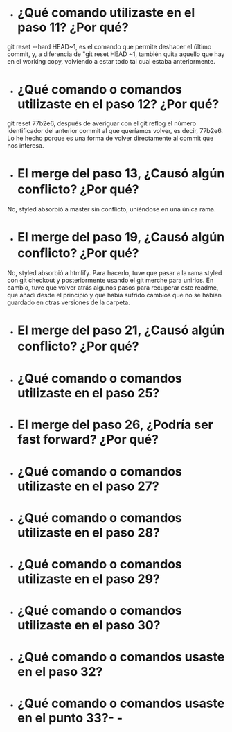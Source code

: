 - # ¿Qué comando utilizaste en el paso 11? ¿Por qué?
git reset --hard HEAD~1, es el comando que permite deshacer el último commit, y, a diferencia de "git reset HEAD ~1, también quita aquello que hay en el working copy, volviendo a estar todo tal cual estaba anteriormente.
- # ¿Qué comando o comandos utilizaste en el paso 12? ¿Por qué?
git reset 77b2e6, después de averiguar con el git reflog el número identificador del anterior commit al que queríamos volver, es decir, 77b2e6. Lo he hecho porque es una forma de volver directamente al commit que nos interesa.
- # El merge del paso 13, ¿Causó algún conﬂicto? ¿Por qué?
No, styled absorbió a master sin conflicto, uniéndose en una única rama.
- # El merge del paso 19, ¿Causó algún conﬂicto? ¿Por qué?
No, styled absorbió a htmlify. Para hacerlo, tuve que pasar a la rama styled con git checkout y posteriormente usando el git merche para unirlos. En cambio, tuve que volver atrás algunos pasos para recuperar este readme, que añadí desde el principio y que había sufrido cambios que no se habían guardado en otras versiones de la carpeta.
- # El merge del paso 21, ¿Causó algún conﬂicto? ¿Por qué? 
- # ¿Qué comando o comandos utilizaste en el paso 25?
- # El merge del paso 26, ¿Podría ser fast forward? ¿Por qué?
- # ¿Qué comando o comandos utilizaste en el paso 27?
- # ¿Qué comando o comandos utilizaste en el paso 28?
- # ¿Qué comando o comandos utilizaste en el paso 29?
- # ¿Qué comando o comandos utilizaste en el paso 30?
- # ¿Qué comando o comandos usaste en el paso 32?
- # ¿Qué comando o comandos usaste en el punto 33?- - 